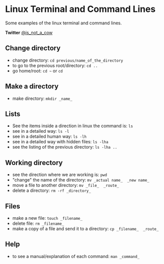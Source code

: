 # Linux Terminal and Command Lines
Some examples of the linux terminal and command lines.

**Twitter** [@is_not_a_cow](twitter.com/ChrisRazemint)

## Change directory
* change directory: `cd previous/name_of_the_directory`
* to go to the previous root/directory: `cd ..`
* go home/root: `cd ~` or `cd`

## Make a directory
* make directory: `mkdir _name_`

## Lists
* See the items inside a direction in linux the command is:
`ls`
* see in a detailed way: `ls -l`
* see in a detailed human way: `ls -lh`
* see in a detailed way with hidden files: `ls -lha`
* see the listing of the previous directory: `ls -lha ..`

## Working directory
* see the direction where we are working is: `pwd`
* "change" the name of the directory: `mv _actual name_  _new name_`
* move a file to another directory: `mv _file_  _route_`
* delete a directory: `rm -rf _directory_`

## Files
* make a new file: `touch _filename_`
* delete file: `rm _filename_`
* make a copy of a file and send it to a directory: `cp _filename_  _route_`

## Help
* to see a manual/explanation of each command: `man _command_`

